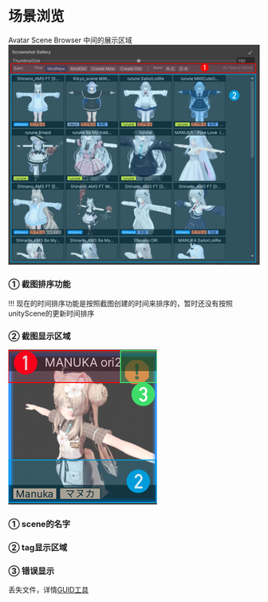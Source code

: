 # 场景浏览

Avatar Scene Browser 中间的展示区域
![场景浏览-全部场景](img/场景浏览-全部场景.png)

### ① 截图排序功能

!!! 现在的时间排序功能是按照截图创建的时间来排序的，暂时还没有按照unityScene的更新时间排序


### ② 截图显示区域

![场景浏览-全部场景](img/场景浏览-单独.png)

### ① scene的名字

### ② tag显示区域

### ③ 错误显示

丢失文件，详情[GUID工具](guid-batch-update-tool.md)
